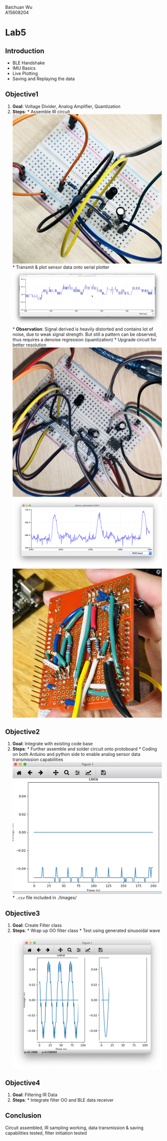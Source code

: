 Baichuan Wu </br>
A15608204 </br>

# Lab5

## Introduction
  * BLE Handshake
  * IMU Basics
  * Live Plotting
  * Saving and Replaying the data

## Objective1
  1. **Goal**: Voltage Divider, Analog Amplifier, Quantization
  2. **Steps**:
    * Assemble IR circuit
    ![IRcircuit1a](Images/IRcircuit1a.png)
    * Transmit & plot sensor data onto serial plotter
    ![Heartrate1a](Images/Heartrate1a.png)
    * **Observation**:
    Signal derived is heavily distorted and contains lot of noise, due to weak signal strength. But still a pattern can be observed, thus requires a denoise regression (quantization)
    * Upgrade circuit for better resolution
    ![IRcircuit1b](Images/IRcircuit1b.png)
    ![Heartrate1b](Images/Heartrate1b.png)
    ![SolderedBoard](Images/SolderedBoard.png)

## Objective2
  1. **Goal**: Integrate with existing code base
  2. **Steps**:
    * Further assemble and solder circuit onto protoboard
    * Coding on both Arduino and python side to enable analog sensor data transmission capabilities
    ![Heartrate2a](Images/Heartrate2a.png)
    * `.csv` file included in ./Images/

## Objective3
  1. **Goal**: Create Filter class
  2. **Steps**:
    * Wrap up OO filter class
    * Test using generated sinusoidal wave
    ![filter_test](Images/filter_test.png)

## Objective4
  1. **Goal**: Filtering IR Data
  2. **Steps**:
    * Integrate filter OO and BLE data receiver

## Conclusion
Circuit assembled, IR sampling working, data transmission & saving capabilities tested, filter initiation tested
